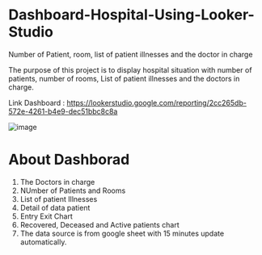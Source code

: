# Dashboard-Hospital-Using-Looker-Studio
Number of Patient, room, list of patient illnesses and the doctor in charge

The purpose of this project is to display hospital situation with number of patients, number of rooms, List of patient illnesses and the doctors in charge.

Link Dashboard : https://lookerstudio.google.com/reporting/2cc265db-572e-4261-b4e9-dec51bbc8c8a

![image](https://github.com/user-attachments/assets/c14211bb-d80c-4a2d-9a88-c95b690c2c07)

# About Dashborad
1.  The Doctors in charge
2.  NUmber of Patients and Rooms
3.  List of patient Illnesses
4.  Detail of data patient
5.  Entry Exit Chart
6.  Recovered, Deceased and Active patients chart
7.  The data source is from google sheet with 15 minutes update automatically.
